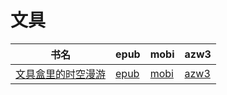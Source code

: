 # 文具

| 书名 | epub | mobi | azw3 |
| --- | --- | --- | --- |
| [文具盒里的时空漫游](http://ct.dalanmei.com/f/31084289-571737304-6603e8) | [epub](http://ct.dalanmei.com/f/31084289-571737304-6603e8) | [mobi](http://ct.dalanmei.com/f/31084289-571604093-328122) | [azw3](http://ct.dalanmei.com/f/31084289-571916433-ba08ee) |
